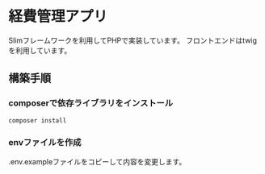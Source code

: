 # 経費管理アプリ

Slimフレームワークを利用してPHPで実装しています。
フロントエンドはtwigを利用しています。

## 構築手順

### composerで依存ライブラリをインストール

```bash
composer install
```

### envファイルを作成

.env.exampleファイルをコピーして内容を変更します。

